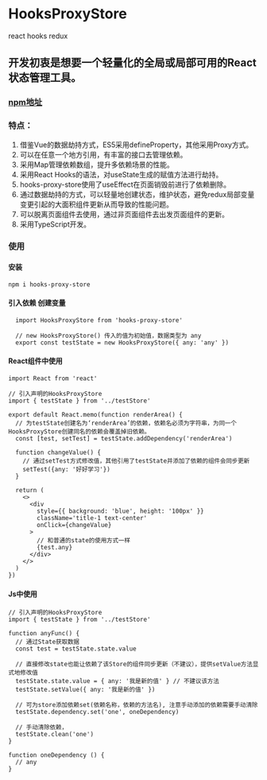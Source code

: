 # HooksProxyStore
 react hooks redux

## 开发初衷是想要一个轻量化的全局或局部可用的React状态管理工具。
### [npm地址](https://www.npmjs.com/package/hooks-proxy-store)

### 特点：
1. 借鉴Vue的数据劫持方式，ES5采用defineProperty，其他采用Proxy方式。
2. 可以在任意一个地方引用，有丰富的接口去管理依赖。
3. 采用Map管理依赖数组，提升多依赖场景的性能。
4. 采用React Hooks的语法，对useState生成的赋值方法进行劫持。
5. hooks-proxy-store使用了useEffect在页面销毁前进行了依赖删除。
6. 通过数据劫持的方式，可以轻量地创建状态，维护状态，避免redux局部变量变更引起的大面积组件更新从而导致的性能问题。
7. 可以脱离页面组件去使用，通过非页面组件去出发页面组件的更新。
8. 采用TypeScript开发。


### 使用

#### 安装
`npm i hooks-proxy-store`

#### 引入依赖 创建变量
```
  import HooksProxyStore from 'hooks-proxy-store'

  // new HooksProxyStore() 传入的值为初始值，数据类型为 any
  export const testState = new HooksProxyStore({ any: 'any' })
```

#### React组件中使用
```
import React from 'react'

// 引入声明的HooksProxyStore
import { testState } from '../testStore'

export default React.memo(function renderArea() {
  // 为testState创建名为‘renderArea’的依赖，依赖名必须为字符串，为同一个HooksProxyStore创建同名的依赖会覆盖掉旧依赖。
  const [test, setTest] = testState.addDependency('renderArea')

  function changeValue() {
    // 通过setTest方式修改值，其他引用了testState并添加了依赖的组件会同步更新
    setTest({any: '好好学习'})
  }

  return (
    <>
      <div
        style={{ background: 'blue', height: '100px' }}
        className='title-1 text-center'
        onClick={changeValue}
      >
        // 和普通的state的使用方式一样
        {test.any}
      </div>
    </>
  )
})
```

#### Js中使用
```
// 引入声明的HooksProxyStore
import { testState } from '../testStore'

function anyFunc() {
  // 通过State获取数据
  const test = testState.state.value

  // 直接修改state也能让依赖了该Store的组件同步更新（不建议），提供setValue方法显式地修改值
  testState.state.value = { any: '我是新的值' } // 不建议该方法
  testState.setValue({ any: '我是新的值' })

  // 可为store添加依赖set(依赖名称，依赖的方法名), 注意手动添加的依赖需要手动清除
  testState.dependency.set('one', oneDependency)

  // 手动清除依赖，
  testState.clean('one')
}

function oneDependency () {
  // any
}

```